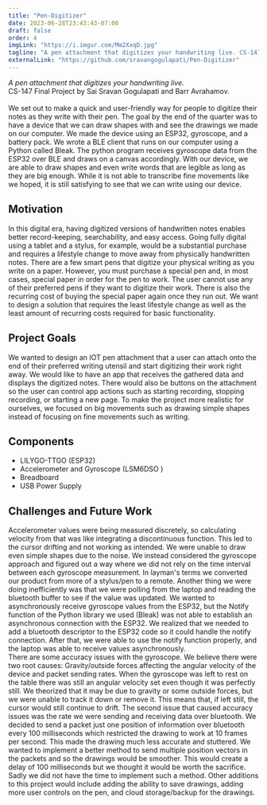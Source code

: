 ```yaml
---
title: "Pen-Digitizer"
date: 2023-06-28T23:43:43-07:00
draft: false
order: 4
imgLink: "https://i.imgur.com/Mm2XxqD.jpg"
tagline: "A pen attachment that digitizes your handwriting live. CS-147 Final Project by Sai Sravan Gogulapati and Barr Avrahamov."
externalLink: "https://github.com/sravangogulapati/Pen-Digitizer"
---
```

*A pen attachment that digitizes your handwriting live.*<br>
CS-147 Final Project by Sai Sravan Gogulapati and Barr Avrahamov.<br>
<br>
We set out to make a quick and user-friendly way for people to digitize their notes as they write with their pen. The goal by the end of the quarter was to have a device that we can draw shapes with and see the drawings we made on our computer. We made the device using an ESP32, gyroscope, and a battery pack. We wrote a BLE client that runs on our computer using a Python called Bleak. The python program receives gyroscope data from the ESP32 over BLE and draws on a canvas accordingly. With our device, we are able to draw shapes and even write words that are legible as long as they are big enough. While it is not able to transcribe fine movements like we hoped, it is still satisfying to see that we can write using our device.

## Motivation
In this digital era, having digitized versions of handwritten notes enables better record-keeping, searchability, and easy access. Going fully digital using a tablet and a stylus, for example, would be a substantial purchase and requires a lifestyle change to move away from physically handwritten notes. There are a few smart pens that digitize your physical writing as you write on a paper. However, you must purchase a special pen and, in most cases, special paper in order for the pen to work. The user cannot use any of their preferred pens if they want to digitize their work. There is also the recurring cost of buying the special paper again once they run out. We want to design a solution that requires the least lifestyle change as well as the least amount of recurring costs required for basic functionality.

## Project Goals
We wanted to design an IOT pen attachment that a user can attach onto the end of their preferred writing utensil and start digitizing their work right away. We would like to have an app that receives the gathered data and displays the digitized notes. There would also be buttons on the attachment so the user can control app actions such as starting recording, stopping recording, or starting a new page. To make the project more realistic for ourselves, we focused on big movements such as drawing simple shapes instead of focusing on fine movements such as writing.

## Components
- LILYGO-TTGO (ESP32)
- Accelerometer and Gyroscope (LSM6DSO )
- Breadboard
- USB Power Supply

## Challenges and Future Work
Accelerometer values were being measured discretely, so calculating velocity from that was like integrating a discontinuous function. This led to the cursor drifting and not working as intended. We were unable to draw even simple shapes due to the noise. We instead considered the gyroscope approach and figured out a way where we did not rely on the time interval between each gyroscope measurement. In layman's terms we converted our product from more of a stylus/pen to a remote.
Another thing we were doing inefficiently was that we were polling from the laptop and reading the bluetooth buffer to see if the value was updated. We wanted to asynchronously receive gyroscope values from the ESP32, but the Notify function of the Python library we used (Bleak) was not able to establish an asynchronous connection with the ESP32. We realized that we needed to add a bluetooth descriptor to the ESP32 code so it could handle the notify connection. After that, we were able to use the notify function properly, and the laptop was able to receive values asynchronously.<br>
There are some accuracy issues with the gyroscope. We believe there were two root causes: Gravity/outside forces affecting the angular velocity of the device and packet sending rates. When the gyroscope was left to rest on the table there was still an angular velocity set even though it was perfectly still. We theorized that it may be due to gravity or some outside forces, but we were unable to track it down or remove it. This means that, if left still, the cursor would still continue to drift. The second issue that caused accuracy issues was the rate we were sending and receiving data over bluetooth. We decided to send a packet just one position of information over bluetooth every 100 milliseconds which restricted the drawing to work at 10 frames per second. This made the drawing much less accurate and stuttered. We wanted to implement a better method to send multiple position vectors in the packets and so the drawings would be smoother. This would create a delay of 100 milliseconds but we thought it would be worth the sacrifice. Sadly we did not have the time to implement such a method. Other additions to this project would include adding the ability to save drawings, adding more user controls on the pen, and cloud storage/backup for the drawings.